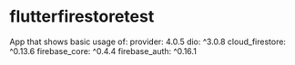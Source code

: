 # flutterfirestoretest

App that shows basic usage of:
  provider: 4.0.5
  dio: ^3.0.8
  cloud_firestore: ^0.13.6
  firebase_core: ^0.4.4
  firebase_auth: ^0.16.1
